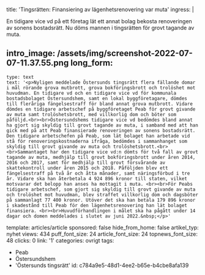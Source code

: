 title: 'Tingsrätten: Finansiering av lägenhetsrenovering var muta'
ingress: |
  <p>En tidigare vice vd på ett företag lät ett annat bolag bekosta renoveringen av sonens bostadsrätt. Nu döms mannen i tingsrätten för grovt tagande av muta.
  </p>
  
intro_image: /assets/img/screenshot-2022-07-07-11.37.55.png
long_form:
  -
    type: text
    text: '<p>Nyligen meddelade Östersunds tingsrätt flera fällande domar i mål rörande grova mutbrott, grova bokföringsbrott och trolöshet mot huvudman. En tidigare vd och en tidigare vice vd för kommunala bostadsbolaget Östersundshem, samt en lokal byggföretagare, dömdes till fleråriga fängelsestraff för bland annat grova mutbrott. Vidare dömdes en tidigare arbetschef på byggföretaget Peab för grovt givande av muta samt trolöshetsbrott, med villkorlig dom och böter som påföljd.<br><br>Östersundshems tidigare vice vd bedömdes bland annat ha gjort sig skyldig till grovt tagande av muta, i samband med att han gick med på att Peab finansierade renoveringen av sonens bostadsrätt. Den tidigare arbetschefen på Peab, som lät bolaget han arbetade vid stå för renoveringskostnaderna ifråga, bedömdes i sammanhanget som skyldig till grovt givande av muta och trolöshetsbrott.<br><br>Sammantaget har den tidigare vice vd:n dömts för två fall av grovt tagande av muta, medhjälp till grovt bokföringsbrott under åren 2014, 2016 och 2017, samt för medhjälp till grovt försvårande av skattekontroll under åren 2015 och 2018. Påföljden blev ett fängelsestraff på två år och åtta månader, samt näringsförbud i tre år. Vidare ska han återbetala 4 924 896 kronor till staten, vilket motsvarar det belopp han anses ha mottagit i muta. <br><br>För Peabs tidigare arbetschef, som gjort sig skyldig till grovt givande av muta och trolöshet mot huvudman, blev straffet villkorlig dom och dagsböter på sammanlagt 77 400 kronor. Utöver det ska han betala 179 896 kronor i skadestånd till Peab för den lägenhetsrenovering han lät bolaget finansiera. <br><br>Huvudförhandlingen i målet ska ha pågått under 14 dagar och domen meddelades i slutet av juni 2022.&nbsp;</p>'
template: articles/article
sponsored: false
hide_from_home: false
artikel_typ: nyhet
views: 434
puff_font_size: 24
article_font_size: 24
topnews_font_size: 48
clicks: 0
link: '1'
categories: ovrigt
tags:
  - Peab
  - Östersundshem
  - 'Östersunds tingsrätt'
id: c784a9e5-48d1-4ee2-b65e-b4cbe8afa139
